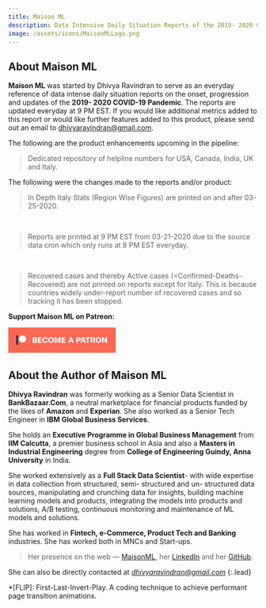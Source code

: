 ```yaml
---
title: Maison ML
description: Data Intensive Daily Situation Reports of the 2019- 2020 COVID-19 Pandemic
image: /assets/icons/MaisonMLLogo.png
---
```


## About Maison ML

**Maison ML** was started by Dhivya Ravindran to serve as an everyday reference of data intense daily situation reports on the onset, progression and updates of the **2019- 2020 COVID-19 Pandemic**. The reports are updated everyday at 9 PM EST. If you would like additional metrics added to this report or would like further features added to this product, please send out an email to dhivyaravindran@gmail.com. 
<br>

The following are the product enhancements upcoming in the pipeline:

> Dedicated repository of helpline numbers for USA, Canada, India, UK and Italy.

The following were the changes made to the reports and/or product:

> In Depth Italy Stats (Region Wise Figures) are printed on and after 03-25-2020.
<br>

> Reports are printed at 9 PM EST from 03-21-2020 due to the source data cron which only runs at 8 PM EST everyday.
<br>

> Recovered cases and thereby Active cases (=Confirmed-Deaths-Recovered) are not printed on reports except for Italy. This is because countries widely under-report number of recovered cases and so tracking it has been stopped.

**Support Maison ML on Patreon:**

<a href="https://www.patreon.com/maisonml" rel="Become a Patron">![Patreon Link](/assets/img/patreon1.png)</a>

## About the Author of Maison ML

**Dhivya Ravindran** was formerly working as a Senior Data Scientist in **BankBazaar.Com**, a neutral marketplace for financial products funded by the likes of **Amazon** and **Experian**. She also worked as a Senior Tech Engineer in **IBM Global Business Services**.

She holds an **Executive Programme in Global Business Management** from **IIM Calcutta**, a premier business school in Asia and also a **Masters in Industrial Engineering** degree from **College of Engineering Guindy, Anna University** in India.

She worked extensively as a **Full Stack Data Scientist**- with wide expertise in data collection from structured, semi- structured and un- structured data sources, manipulating and crunching data for insights, building machine learning models and products, integrating the models into products and solutions, A/B testing, continuous monitoring and maintenance of ML models and solutions.

She has worked in **Fintech, e-Commerce, Product Tech and Banking** industries. She has worked both in MNCs and Start-ups. 

> Her presence on the web — [MaisonML], her [LinkedIn] and her [GitHub].

She can also be directly contacted at *dhivyaravindran@gmail.com*
{:.lead}

[MaisonML]: https://maisonml.github.io/
[LinkedIn]: https://www.linkedin.com/in/dhivyar
[GitHub]: https://github.com/dhivyar




*[FLIP]: First-Last-Invert-Play. A coding technique to achieve performant page transition animations.
